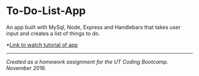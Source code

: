 # To-Do-List-App
An app built with MySql, Node, Express and Handlebars that takes user input and creates a list of things to do.     

*[Link to watch tutorial of app](http://res.cloudinary.com/thefinleycode/video/upload/v1478384272/ListLover_ikmknu.mp4)

----
_Created as a homework assignment for the UT Coding Bootcamp. November 2016._
